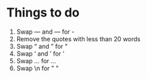 # Things to do
1. Swap — and — for -
2. Remove the quotes with less than 20 words
3. Swap “ and ” for "
4. Swap ‘ and ’ for '
5. Swap … for ...
6. Swap \n for " "
